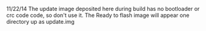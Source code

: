 11/22/14 <red13dotnet> 
The update image deposited here during build has no bootloader or crc code code, so don't use it.  The Ready to flash image will appear one directory up as update.img

